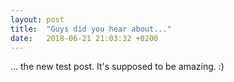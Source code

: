 ```yaml
---
layout: post
title:  "Guys did you hear about..."
date:   2018-06-21 21:03:32 +0200
---
```

... the new test post. It's supposed to be amazing. :)